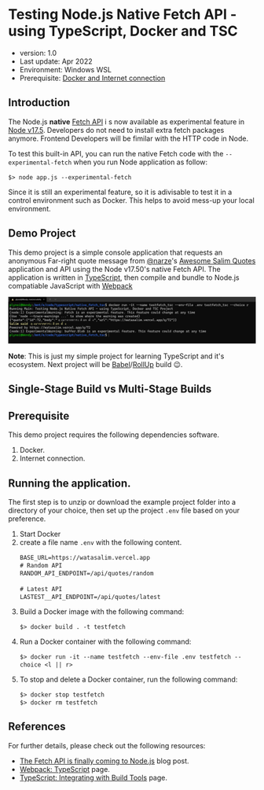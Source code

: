 # Testing Node.js Native Fetch API - using TypeScript, Docker and TSC
- version: 1.0
- Last update: Apr 2022
- Environment: Windows WSL
- Prerequisite: [Docker and Internet connection](#prerequisite)

## <a id="intro"></a>Introduction

The Node.js **native** [Fetch API](https://developer.mozilla.org/en-US/docs/Web/API/Fetch_API) i s now available as experimental feature in [Node v17.5](https://nodejs.org/en/blog/release/v17.5.0/). Developers do not need to install extra fetch packages anymore. Frontend Developers will be fimilar with the HTTP code in Node. 

To test this built-in API, you can run the native Fetch code with the ```--experimental-fetch``` when you run Node application as follow:

```
$> node app.js --experimental-fetch 
```

Since it is still an experimental feature, so it is adivisable to test it in a control environment such as Docker. This helps to avoid mess-up your local environment. 

## <a id="demo"></a>Demo Project

This demo project is a simple console application that requests an anonymous Far-right quote message from [@narze](https://twitter.com/narze)'s [Awesome Salim Quotes](https://watasalim.vercel.app/) application and API using the Node v17.50's native Fetch API. The application is written in [TypeScript](https://www.typescriptlang.org/), then compile and bundle to Node.js compatiable JavaScript with [Webpack](https://webpack.js.org/)

![Figure-1](images/01_console_result.png "app basic result") 

**Note**: This is just my simple project for learning TypeScript and it's ecosystem. Next project will be [Babel](https://babeljs.io/)/[RollUp](https://rollupjs.org/guide/en/) build 😉.

## <a id="single_vs_multi"></a>Single-Stage Build vs Multi-Stage Builds

## <a id="prerequisite"></a>Prerequisite
This demo project requires the following dependencies software.
1. Docker.
2. Internet connection.

## <a id="running"></a>Running the application.

The first step is to unzip or download the example project folder into a directory of your choice, then set up the project ```.env``` file based on your preference.

1. Start Docker
2. create a file name ```.env``` with the following content.
    ```
    BASE_URL=https://watasalim.vercel.app
    # Random API
    RANDOM_API_ENDPOINT=/api/quotes/random

    # Latest API
    LASTEST__API_ENDPOINT=/api/quotes/latest
    ```
3. Build a Docker image with the following command:
    ```
    $> docker build . -t testfetch
    ```
4. Run a Docker container with the following command: 
    ```
    $> docker run -it --name testfetch --env-file .env testfetch --choice <l || r>
    ```
5. To stop and delete a Docker container, run the following command:
    ```
    $> docker stop testfetch
    $> docker rm testfetch
    ```

## <a id="references"></a>References
For further details, please check out the following resources:
* [The Fetch API is finally coming to Node.js](https://blog.logrocket.com/fetch-api-node-js/) blog post.
* [Webpack: TypeScript](https://webpack.js.org/guides/typescript/) page.
* [TypeScript: Integrating with Build Tools](https://www.typescriptlang.org/docs/handbook/integrating-with-build-tools.html) page.